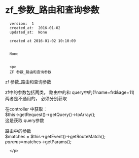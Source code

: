 
  # zf_参数_路由和查询参数

      version:  1
      created_at:  2016-01-02
      updated_at:  None

      created at 2016-01-02 10:10:09 


      None


      <p>
      ZF 参数_路由和查询参数

zf 参数_路由和查询参数


 
 zf中的参数包括两类， 路由中的和 query中的(?name=frd&age=11)  
两者是不通用的， 必须分别获取  
   
在controller 中获取：  
  $this->getRequest()->getQuery()->toArray();  
  这是获取 query参数 
    
  路由中的参数  
  $matches = $this->getEvent()->getRouteMatch();  
   $params=$matches->getParams();  


      </p>

  